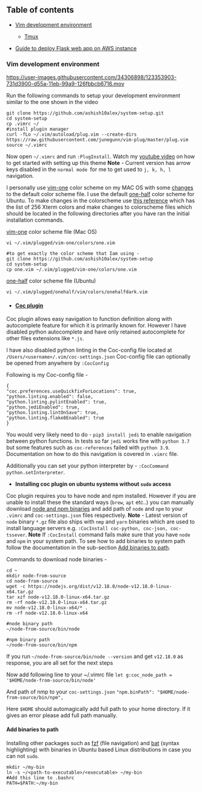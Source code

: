 ## Table of contents
* [Vim development environment](#header-1)
    - [Tmux](https://github.com/ashish10alex/system-setup/blob/main/tmux.md)

* [Guide to deploy Flask web app on AWS instance](https://github.com/ashish10alex/system-setup/blob/main/Ubuntu-aws.md)

<h3 id="header-1">Vim development environment</h3> 

https://user-images.githubusercontent.com/34306898/123353903-731d3900-d55a-11eb-99a9-126fbbcb6716.mov

Run the following commands to setup your development environment similar to the
one shown in the video
```
git clone https://github.com/ashish10alex/system-setup.git
cd system-setup
cp .vimrc ~/
#install plugin manager 
curl -fLo ~/.vim/autoload/plug.vim --create-dirs  https://raw.githubusercontent.com/junegunn/vim-plug/master/plug.vim
source ~/.vimrc
```
Now open `~/.vimrc` and run `:PlugInstall`. Watch my [youtube video](https://www.youtube.com/watch?v=Cs4MBcEUrMk) on how to get started with setting up this theme
<b>Note</b> - Current version has arrow keys disabled in the `normal mode `for me to get used to `j, k, h, l` navigation. 

I personally use [vim-one](https://github.com/rakr/vim-one) color scheme on my MAC OS with some [changes](https://github.com/ashish10alex/system-setup/blob/main/one.vim) to the default color scheme file. I use the default [one-half](https://github.com/sonph/onehalf) color scheme for Ubuntu. To make changes in the colorscheme use [this reference](https://jonasjacek.github.io/colors/) which has the list of 256 Xterm colors and make changes to colorscheme files which should be located in the following directories after you have ran the initial installation commands.

[vim-one](https://github.com/rakr/vim-one) color scheme file (Mac OS)
```
vi ~/.vim/plugged/vim-one/colors/one.vim

#to get exactly the color scheme that Iam using -
git clone https://github.com/ashish10alex/system-setup
cd system-setup
cp one.vim ~/.vim/plugged/vim-one/colors/one.vim
```
[one-half](https://github.com/sonph/onehalf) color scheme file (Ubuntu)
```
vi ~/.vim/plugged/onehalf/vim/colors/onehalfdark.vim
```

* #### [Coc plugin](https://github.com/neoclide/coc.nvim)

Coc plugin allows easy navigation to function definition along with autocomplete feature for which it is primarily known for. However I have disabled python autocomplete and have only retained autocomplete for other files extensions like `*.js`.

I have also disabled python linting in the Coc-config file located at `/Users/<username>/.vim/coc-settings.json`
Coc-config file can optionally be opened from anywhere by `:CocConfig`

Following is my Coc-config file - 
```
{
"coc.preferences.useQuickfixForLocations": true,
"python.linting.enabled": false,
"python.linting.pylintEnabled": true,
"python.jediEnabled": true,
"python.linting.lintOnSave": true,
"python.linting.flake8Enabled": true
}
```
You would very likely need to do - `pip3 install jedi` to enable navigation between python functions. In tests so far `jedi` works fine with `python 3.7` but some features such as `coc-references` failed with `python 3.9`. Documentation on how to do this navigation is covered in `.vimrc` file.

Additionally you can set your python interpreter by - `:CocCommand python.setInterpreter`.

* <b> Installing coc plugin on ubuntu systems without `sudo` access </b>

Coc plugin requires you to have node and npm installed. However if you are unable to install these the standard ways (`brew`, `apt` etc..) you can manually download [node and npm binaries](https://nodejs.org/dist/) and add path of `node` and `npm` to your `.vimrc` and `coc-settings.json` files respectively. <b>Note</b> - Latest version of `node` binary `*.gz` file also ships with `nmp` and `yarn` binaries which are used to install language servers e.g. `:CocInstall coc-python, coc-json, coc-tssever`. <b>Note</b> If `:CocInstall` command fails make sure that you have `node` and `npm` in your system path. To see how to add binaries to system path follow the documentation in the sub-section [Add binaries to path](#Add-binaries-to-path).

Commands to download node binaries -  
```
cd ~
mkdir node-from-source
cd node-from-source
wget -c https://nodejs.org/dist/v12.18.0/node-v12.18.0-linux-x64.tar.gz
tar xzf node-v12.18.0-linux-x64.tar.gz
rm -rf node-v12.18.0-linux-x64.tar.gz
mv node-v12.18.0-linux-x64/* .
rm -rf node-v12.18.0-linux-x64

#node binary path
~/node-from-source/bin/node

#npm binary path
~/node-from-source/bin/npm
```
If you run `~/node-from-source/bin/node --version` and get `v12.18.0` as response, you are all set for the next steps

Now add following line to your ~/.vimrc file
`let g:coc_node_path = '$HOME/node-from-source/bin/node'`

And path of nmp to your `coc-settings.json`
`"npm.binPath": "$HOME/node-from-source/bin/npm",`

Here `$HOME` should automagically add full path to your home directory. If it gives an error please add full path manually. 

<h4 id="Add-binaries-to-path">Add binaries to path</h4> 

Installing other packages such as [fzf](https://github.com/junegunn/fzf) (file navigation) and [bat](https://github.com/sharkdp/bat) (syntax highlighting) with binaries in  Ubuntu based Linux distributions in case you can not `sudo`.

```
mkdir ~/my-bin
ln -s ~/<path-to-executable>/<executable> ~/my-bin
#Add this line to .bashrc
PATH=$PATH:~/my-bin
```

